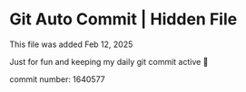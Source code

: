 # Git Auto Commit | Hidden File

This file was added Feb 12, 2025

Just for fun and keeping my daily git commit active 🤪

commit number: 1640577
